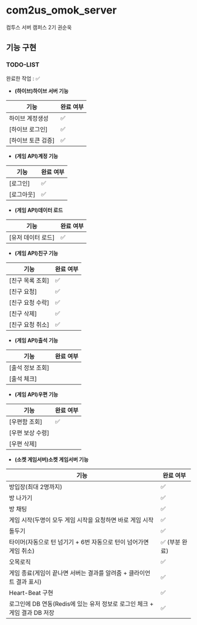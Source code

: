 # com2us_omok_server

컴투스 서버 캠퍼스 2기 권순욱

## 기능 구현

### TODO-LIST

완료한 작업 : ✅

- **(하이브)하이브 서버 기능**
 
| 기능                                         | 완료 여부 |
| -------------------------------------------- | --------- |
| 하이브 계정생성   						                 | ✅        |
| [하이브 로그인]							                 | ✅        |
| [하이브 토큰 검증]						                 | ✅        |

- **(게임 API)계정 기능**

| 기능                                         | 완료 여부 |
| -------------------------------------------- | --------- |
| [로그인]						                           | ✅        |
| [로그아웃]								                     | ✅        |

- **(게임 API)데이터 로드**

| 기능                                         | 완료 여부 |
| -------------------------------------------- | --------- |
| [유저 데이터 로드]	                		       | ✅        |

- **(게임 API)친구 기능**

| 기능                                            | 완료 여부 |
| ----------------------------------------------- | --------- |
| [친구 목록 조회]								                  | ✅        |
| [친구 요청]								                      | ✅        |
| [친구 요청 수락]								                  | ✅        |
| [친구 삭제]								                      | ✅        |
| [친구 요청 취소]								                  | ✅        |


- **(게임 API)출석 기능**

| 기능                              | 완료 여부 |
| --------------------------------- | --------- |
| [출석 정보 조회]					          |         |
| [출석 체크]						            |         |

- **(게임 API)우편 기능**

| 기능                                            | 완료 여부 |
| ----------------------------------------------- | --------- |
| [우편함 조회]									                  | ✅        |
| [우편 보상 수령]	                    		        |            |
| [우편 삭제]                                      |           |




- **(소켓 게임서버)소켓 게임서버 기능**
 
| 기능                                         | 완료 여부 |
| -------------------------------------------- | --------- |
| 방입장(최대 2명까지)           						 | ✅        |
| 방 나가기							                   | ✅        |
| 방 채팅          						                  | ✅       |
| 게임 시작(두명이 모두 게임 시작을 요청하면 바로 게임 시작          						     | ✅      |
| 돌두기          						           | ✅       |
| 타이머(자동으로 턴 넘기기 + 6번 자동으로 턴이 넘어가면 게임 취소)          						           | ✅ (부분 완료)       |
| 오목로직          						           | ✅       |
| 게임 종료(게임이 끝나면 서버는 결과를 알려줌 + 클라이언트 결과 표시)          						           | ✅       |
| Heart-Beat 구현          						           | ✅       |
| 로그인에 DB 연동(Redis에 있는 유저 정보로 로그인 체크 + 게임 결과 DB 저장          						           | ✅       |





